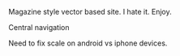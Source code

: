 Magazine style vector based site. I hate it. Enjoy.

Central navigation

Need to fix scale on android vs iphone devices. 
